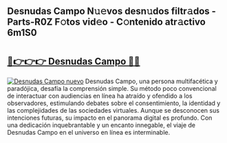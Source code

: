 ## Desnudas Campo N𝚞𝚎vos desn𝚞dos filtr𝚊dos - Parts-R0Z F𝚘tos vid𝚎o - C𝚘ntenido atr𝚊ctivo 6m1S0

# <h2><a href="http://mb1acr.tromn.icu/?c=Desnudas+Campo">🔗👉👉👉 Desnudas Campo 🔗🔗</a></h2>

[![Desnudas Campo nuevo](https://i.imgur.com/pEAQMta.gif)](http://mb1acr.tromn.icu/?c=Desnudas+Campo)
Desnudas Campo, una persona multifacética y paradójica, desafía la comprensión simple. Su método poco convencional de interactuar con audiencias en línea ha atraído y ofendido a los observadores, estimulando debates sobre el consentimiento, la identidad y las complejidades de las sociedades virtuales. Aunque se desconocen sus intenciones futuras, su impacto en el panorama digital es profundo. Con una dedicación inquebrantable y un encanto innegable, el viaje de Desnudas Campo en el universo en línea es interminable.
